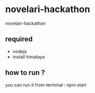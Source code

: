 # novelari-hackathon
novelari-hackathon

## required 
* nodejs 
* install himalaya 
## how to run ?
you can run it from terminal : npm start
